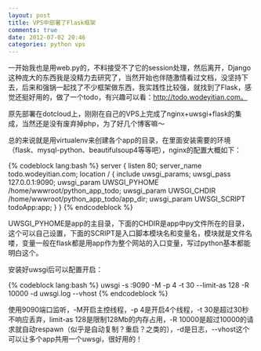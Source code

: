```yaml
---
layout: post
title: VPS中部署了Flask框架
comments: true
date: 2012-07-02 20:46
categories: python vps
---
```


一开始我也是用web.py的，不料接受不了它的session处理，然后离开，Django这种庞大的东西我是没精力去研究了，当然开始也伴随激情看过文档，没坚持下去，后来和强锅一起找了不少框架做东西，我实践性比较强，就找到了Flask，感觉还挺好用的，做了一个todo，有兴趣可以看：http://todo.wodeyitian.com。

原先部署在dotcloud上，刚刚在自己的VPS上完成了nginx+uwsgi+flask的集成，当然还是没有废弃掉php，为了好几个博客嘛～

总的来说就是用virtualenv来创建各个app的目录，在里面安装需要的环境（flask、mysql-python、beautifulsoup4等等吧），nginx的配置大概如下：


{% codeblock lang:bash %}
server {
     listen       80;
     server_name  todo.wodeyitian.com;
     location / {
               include uwsgi_params;
               uwsgi_pass 127.0.0.1:9090;
               uwsgi_param UWSGI_PYHOME /home/wwwroot/python_app_todo;
               uwsgi_param UWSGI_CHDIR /home/wwwroot/python_app_todo/app_dir;
               uwsgi_param UWSGI_SCRIPT todoApp:app;
     }
}
{% endcodeblock %}

UWSGI_PYHOME是app的主目录，下面的CHDIR是app中py文件所在的目录，这个可以自己设置，下面的SCRIPT是入口脚本模块名和变量名，模块就是文件名喽，变量一般在flask都是用app作为整个网站的入口变量，写过python基本都能明白这个。

安装好uwsgi后可以配置开启：


{% codeblock lang:bash %}
uwsgi -s :9090 -M -p 4 -t 30 --limit-as 128 -R 10000 -d uwsgi.log --vhost
{% endcodeblock %}

使用9090端口监听，-M开启主控线程，-p 4是开启4个线程，-t 30是超过30秒不响应丢弃，limit-as 128是限制128Mb的内存占用，-R 10000是超过10000的请求就自动respawn（似乎是自动复制？重启？之类的），-d是日志，--vhost这个可以让多个app共用一个uwsgi，很好用的！